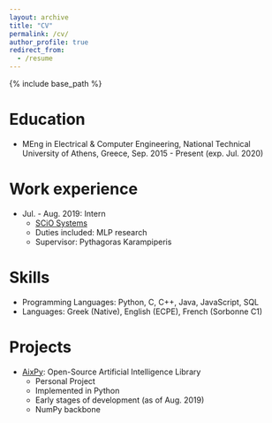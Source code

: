 ```yaml
---
layout: archive
title: "CV"
permalink: /cv/
author_profile: true
redirect_from:
  - /resume
---
```


{% include base_path %}

Education
======
* MEng in Electrical & Computer Engineering, National Technical University of Athens, Greece, Sep. 2015 - Present (exp. Jul. 2020)

Work experience
======
* Jul. - Aug. 2019: Intern
  * [SCiO Systems](https://scio.systems)
  * Duties included: MLP research
  * Supervisor: Pythagoras Karampiperis

Skills
======
* Programming Languages: Python, C, C++, Java, JavaScript, SQL
* Languages: Greek (Native), English (ECPE), French (Sorbonne C1)

Projects
======
* [AixPy](https://github.com/gchochla/aixpy): Open-Source Artificial Intelligence Library
  * Personal Project
  * Implemented in Python
  * Early stages of development (as of Aug. 2019)
  * NumPy backbone
